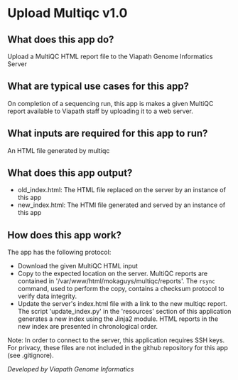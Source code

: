 # Upload Multiqc v1.0

## What does this app do?
Upload a MultiQC HTML report file to the Viapath Genome Informatics Server

## What are typical use cases for this app?
On completion of a sequencing run, this app is makes a given MultiQC report available to Viapath staff by uploading it to a web server.

## What inputs are required for this app to run?
An HTML file generated by multiqc

## What does this app output?
- old_index.html: The HTML file replaced on the server by an instance of this app
- new_index.html: The HTMl file generated and served by an instance of this app

## How does this app work?
The app has the following protocol:
- Download the given MultiQC HTML input
- Copy to the expected location on the server. MultiQC reports are contained in '/var/www/html/mokaguys/multiqc/reports'. The `rsync` command, used to perform the copy, contains a checksum protocol to verify data integrity.
- Update the server's index.html file with a link to the new multiqc report. The script 'update_index.py' in the 'resources' section of this application generates a new index using the Jinja2 module. HTML reports in the new index are presented in chronological order.

Note: In order to connect to the server, this application requires SSH keys. For privacy, these files are not included in the github repository for this app (see .gitignore).

*Developed by Viapath Genome Informatics*
